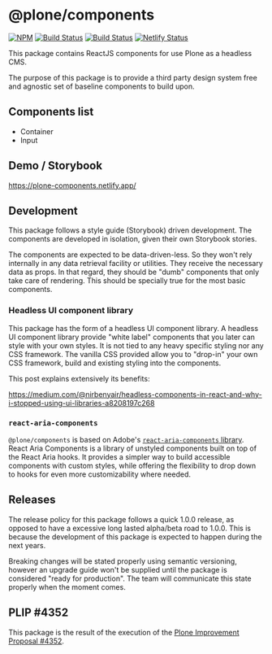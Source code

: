 # @plone/components

[![NPM](https://img.shields.io/npm/v/@plone/components.svg)](https://www.npmjs.com/package/@plone/components)
[![Build Status](https://github.com/plone/components/actions/workflows/code.yml/badge.svg)](https://github.com/plone/components/actions)
[![Build Status](https://github.com/plone/components/actions/workflows/unit.yml/badge.svg)](https://github.com/plone/components/actions)
[![Netlify Status](https://api.netlify.com/api/v1/badges/ff1f19ce-9b19-48f9-94a8-d533b53d4a9a/deploy-status)](https://app.netlify.com/sites/plone-components/deploys)

This package contains ReactJS components for use Plone as a headless CMS.

The purpose of this package is to provide a third party design system free and agnostic set of baseline components to build upon.

## Components list

- Container
- Input

## Demo / Storybook

https://plone-components.netlify.app/

## Development

This package follows a style guide (Storybook) driven development. The components are developed in isolation, given their own Storybook stories.

The components are expected to be data-driven-less. So they won't rely internally in any data retrieval facility or utilities.
They receive the necessary data as props. In that regard, they should be "dumb" components that only take care of rendering. This should be specially true for the most basic components.

### Headless UI component library

This package has the form of a headless UI component library. A headless UI component library provide "white label" components that you later can style with your own styles. It is not tied to any heavy specific styling nor any CSS framework. The vanilla CSS provided allow you to "drop-in" your own CSS framework, build and existing styling into the components.

This post explains extensively its benefits:

https://medium.com/@nirbenyair/headless-components-in-react-and-why-i-stopped-using-ui-libraries-a8208197c268

### `react-aria-components`

`@plone/components` is based on Adobe's [`react-aria-components` library](https://react-spectrum.adobe.com/react-aria/react-aria-components.html). React Aria Components is a library of unstyled components built on top of the React Aria hooks. It provides a simpler way to build accessible components with custom styles, while offering the flexibility to drop down to hooks for even more customizability where needed.

## Releases

The release policy for this package follows a quick 1.0.0 release, as opposed to have a excessive long lasted alpha/beta road to 1.0.0. This is because the development of this package is expected to happen during the next years.

Breaking changes will be stated properly using semantic versioning, however an upgrade guide won't be supplied until the package is considered "ready for production". The team will communicate this state properly when the moment comes.

## PLIP #4352

This package is the result of the execution of the [Plone Improvement Proposal #4352](https://github.com/plone/volto/issues/4352).
